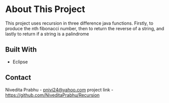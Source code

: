 # About This Project
This project uses recursion in three difference java functions. Firstly, to produce the nth fibonacci number, 
then to return the reverse of a string, and lastly to return if a string is a palindrome

## Built With
- Eclipse

## Contact
Nivedita Prabhu - pnivi24@yahoo.com
project link - https://github.com/NiveditaPrabhu/Recursion

